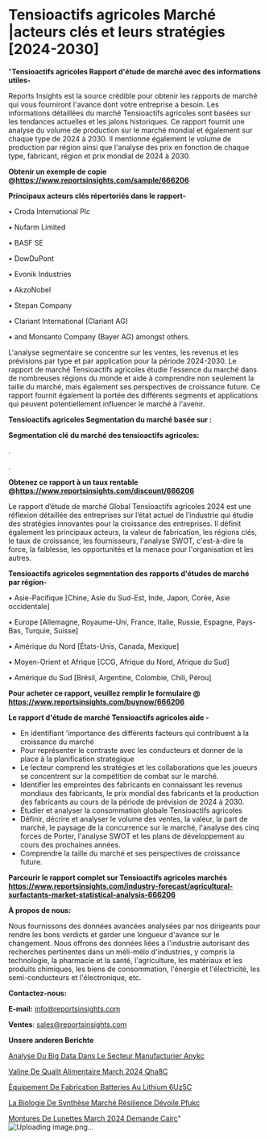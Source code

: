 # Tensioactifs agricoles Marché |acteurs clés et leurs stratégies [2024-2030]

"<strong>Tensioactifs agricoles Rapport d'étude de marché avec des informations utiles-</strong>

Reports Insights est la source crédible pour obtenir les rapports de marché qui vous fourniront l'avance dont votre entreprise a besoin. Les informations détaillées du marché Tensioactifs agricoles sont basées sur les tendances actuelles et les jalons historiques. Ce rapport fournit une analyse du volume de production sur le marché mondial et également sur chaque type de 2024 à 2030. Il mentionne également le volume de production par région ainsi que l'analyse des prix en fonction de chaque type, fabricant, région et prix mondial de 2024 à 2030.

<strong><b>Obtenir un exemple de copie @</b></strong><a href=https://www.reportsinsights.com/sample/666206><strong><b>https://www.reportsinsights.com/sample/666206</b></strong></a>

<b>Principaux acteurs clés répertoriés dans le rapport-</b>

<b> </b>• Croda International Plc

• Nufarm Limited

• BASF SE

• DowDuPont

• Evonik Industries

• AkzoNobel

• Stepan Company

• Clariant International (Clariant AG)

• and Monsanto Company (Bayer AG) amongst others.

L'analyse segmentaire se concentre sur les ventes, les revenus et les prévisions par type et par application pour la période 2024-2030. Le rapport de marché Tensioactifs agricoles étudie l'essence du marché dans de nombreuses régions du monde et aide à comprendre non seulement la taille du marché, mais également ses perspectives de croissance future. Ce rapport fournit également la portée des différents segments et applications qui peuvent potentiellement influencer le marché à l'avenir.

<strong>Tensioactifs agricoles Segmentation du marché basée sur :</strong>

<strong> Segmentation clé du marché des tensioactifs agricoles: </strong>

.

.

<strong><b>Obtenez ce rapport à un taux rentable @</b></strong><a href=https://www.reportsinsights.com/discount/666206><strong><b>https://www.reportsinsights.com/discount/666206</b></strong></a>

Le rapport d’étude de marché Global Tensioactifs agricoles 2024 est une réflexion détaillée des entreprises sur l’état actuel de l’industrie qui étudie des stratégies innovantes pour la croissance des entreprises. Il définit également les principaux acteurs, la valeur de fabrication, les régions clés, le taux de croissance, les fournisseurs, l'analyse SWOT, c'est-à-dire la force, la faiblesse, les opportunités et la menace pour l'organisation et les autres.

<strong>Tensioactifs agricoles segmentation des rapports d'études de marché par région-</strong>

• Asie-Pacifique [Chine, Asie du Sud-Est, Inde, Japon, Corée, Asie occidentale]

• Europe [Allemagne, Royaume-Uni, France, Italie, Russie, Espagne, Pays-Bas, Turquie, Suisse]

• Amérique du Nord [États-Unis, Canada, Mexique]

• Moyen-Orient et Afrique [CCG, Afrique du Nord, Afrique du Sud]

• Amérique du Sud [Brésil, Argentine, Colombie, Chili, Pérou]

<strong>Pour acheter ce rapport, veuillez remplir le formulaire @   <a href=https://www.reportsinsights.com/buynow/666206>https://www.reportsinsights.com/buynow/666206</a></strong>

<strong>Le rapport d'étude de marché Tensioactifs agricoles aide -</strong>
<ul>
  <li>En identifiant 'importance des différents facteurs qui contribuent à la croissance du marché</li>
  <li>Pour représenter le contraste avec les conducteurs et donner de la place à la planification stratégique</li>
  <li>Le lecteur comprend les stratégies et les collaborations que les joueurs se concentrent sur la compétition de combat sur le marché.</li>
  <li>Identifier les empreintes des fabricants en connaissant les revenus mondiaux des fabricants, le prix mondial des fabricants et la production des fabricants au cours de la période de prévision de 2024 à 2030.</li>
  <li>Étudier et analyser la consommation globale Tensioactifs agricoles</li>
  <li>Définir, décrire et analyser le volume des ventes, la valeur, la part de marché, le paysage de la concurrence sur le marché, l'analyse des cinq forces de Porter, l'analyse SWOT et les plans de développement au cours des prochaines années.</li>
  <li>Comprendre la taille du marché et ses perspectives de croissance future.</li>
</ul>

<strong>Parcourir le rapport complet sur Tensioactifs agricoles marchés <a href=https://www.reportsinsights.com/industry-forecast/agricultural-surfactants-market-statistical-analysis-666206>https://www.reportsinsights.com/industry-forecast/agricultural-surfactants-market-statistical-analysis-666206</a></strong>

<strong>À propos de nous:</strong>

Nous fournissons des données avancées analysées par nos dirigeants pour rendre les bons verdicts et garder une longueur d'avance sur le changement. Nous offrons des données liées à l'industrie autorisant des recherches pertinentes dans un méli-mélo d'industries, y compris la technologie, la pharmacie et la santé, l'agriculture, les matériaux et les produits chimiques, les biens de consommation, l'énergie et l'électricité, les semi-conducteurs et l'électronique, etc.

<strong>Contactez-nous:</strong>

<strong>E-mail:</strong> <a href=mailto:info@reportsinsights.com>info@reportsinsights.com</a>

<strong>Ventes</strong>: <a href=mailto:sales@reportsinsights.com>sales@reportsinsights.com</a>

<strong>Unsere anderen Berichte</strong>

<a href=https://www.linkedin.com/pulse/analyse-du-big-data-dans-le-secteur-manufacturier-anykc/>Analyse Du Big Data Dans Le Secteur Manufacturier Anykc</a>

<a href=https://www.linkedin.com/pulse/valine-de-qualit%C3%A9-alimentaire-march%C3%A9-2024-qha8c/>Valine De Qualit Alimentaire March 2024 Qha8C</a>

<a href=https://www.linkedin.com/pulse/équipement-de-fabrication-batteries-au-lithium-6uz5c/>Équipement De Fabrication Batteries Au Lithium 6Uz5C</a>

<a href=https://www.linkedin.com/pulse/la-biologie-de-synthèse-marché-résilience-dévoile-pfukc/>La Biologie De Synthèse Marché Résilience Dévoile Pfukc</a>

<a href=https://www.linkedin.com/pulse/montures-de-lunettes-march%C3%A9-2024-demande-cairc/>Montures De Lunettes March 2024 Demande Cairc</a>"
![Uploading image.png…]()
